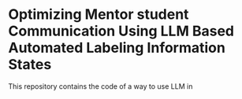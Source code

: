 # Optimizing Mentor student Communication Using LLM Based Automated Labeling Information States
This repository contains the code of a way to use LLM in 
